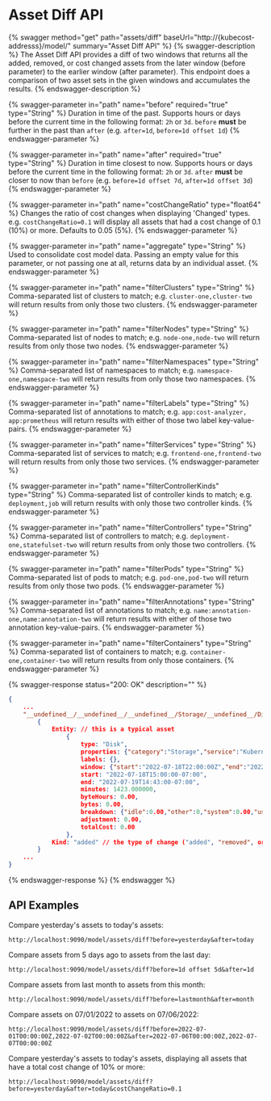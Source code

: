 # Asset Diff API

{% swagger method="get" path="assets/diff" baseUrl="http://{kubecost-addresss}/model/" summary="Asset Diff API" %}
{% swagger-description %}
The Asset Diff API provides a diff of two windows that returns all the added, removed, or cost changed assets from the later window (before parameter) to the earlier window (after parameter). This endpoint does a comparison of two asset sets in the given windows and accumulates the results.
{% endswagger-description %}

{% swagger-parameter in="path" name="before" required="true" type="String" %}
Duration in time of the past. Supports hours or days before the current time in the following format: `2h` or `3d`. `before` **must** be further in the past than `after` (e.g. `after=1d`, `before=1d offset 1d`)
{% endswagger-parameter %}

{% swagger-parameter in="path" name="after" required="true" type="String" %}
Duration in time closest to now. Supports hours or days before the current time in the following format: `2h` or `3d`. `after` **must** be closer to now than `before` (e.g. `before=1d offset 7d`, `after=1d offset 3d`)
{% endswagger-parameter %}

{% swagger-parameter in="path" name="costChangeRatio" type="float64" %}
Changes the ratio of cost changes when displaying 'Changed' types. e.g. `costChangeRatio=0.1` will display all assets that had a cost change of 0.1 (10%) or more. Defaults to 0.05 (5%).
{% endswagger-parameter %}

{% swagger-parameter in="path" name="aggregate" type="String" %}
Used to consolidate cost model data. Passing an empty value for this parameter, or not passing one at all, returns data by an individual asset.
{% endswagger-parameter %}

{% swagger-parameter in="path" name="filterClusters" type="String" %}
Comma-separated list of clusters to match; e.g. `cluster-one,cluster-two` will return results from only those two clusters.
{% endswagger-parameter %}

{% swagger-parameter in="path" name="filterNodes" type="String" %}
Comma-separated list of nodes to match; e.g. `node-one,node-two` will return results from only those two nodes.
{% endswagger-parameter %}

{% swagger-parameter in="path" name="filterNamespaces" type="String" %}
Comma-separated list of namespaces to match; e.g. `namespace-one,namespace-two` will return results from only those two namespaces.
{% endswagger-parameter %}

{% swagger-parameter in="path" name="filterLabels" type="String" %}
Comma-separated list of annotations to match; e.g. `app:cost-analyzer, app:prometheus` will return results with either of those two label key-value-pairs.
{% endswagger-parameter %}

{% swagger-parameter in="path" name="filterServices" type="String" %}
Comma-separated list of services to match; e.g. `frontend-one,frontend-two` will return results from only those two services.
{% endswagger-parameter %}

{% swagger-parameter in="path" name="filterControllerKinds" type="String" %}
Comma-separated list of controller kinds to match; e.g. `deployment,job` will return results with only those two controller kinds.
{% endswagger-parameter %}

{% swagger-parameter in="path" name="filterControllers" type="String" %}
Comma-separated list of controllers to match; e.g. `deployment-one,statefulset-two` will return results from only those two controllers.
{% endswagger-parameter %}

{% swagger-parameter in="path" name="filterPods" type="String" %}
Comma-separated list of pods to match; e.g. `pod-one,pod-two` will return results from only those two pods.
{% endswagger-parameter %}

{% swagger-parameter in="path" name="filterAnnotations" type="String" %}
Comma-separated list of annotations to match; e.g. `name:annotation-one,name:annotation-two` will return results with either of those two annotation key-value-pairs.
{% endswagger-parameter %}

{% swagger-parameter in="path" name="filterContainers" type="String" %}
Comma-separated list of containers to match; e.g. `container-one,container-two` will return results from only those containers.
{% endswagger-parameter %}

{% swagger-response status="200: OK" description="" %}

```json
{
    ...
    "__undefined__/__undefined__/__undefined__/Storage/__undefined__/Disk/Kubernetes/gke-nick-dev-default-pool-d26dab9e-55qb/gke-nick-dev-default-pool-d26dab9e-55qb":
        {
            Entity: // this is a typical asset
                {
                    type: "Disk",
                    properties: {"category":"Storage","service":"Kubernetes","name":"...","providerID":"..."},
                    labels: {},
                    window: {"start":"2022-07-18T22:00:00Z","end":"2022-07-19T22:00:00Z"},
                    start: "2022-07-18T15:00:00-07:00",
                    end: "2022-07-19T14:43:00-07:00",
                    minutes: 1423.000000,
                    byteHours: 0.00,
                    bytes: 0.00,
                    breakdown: {"idle":0.00,"other":0,"system":0.00,"user":0},
                    adjustment: 0.00,
                    totalCost: 0.00
                },
            Kind: "added" // the type of change ("added", "removed", or "changed")
        }
    ...
}
```

{% endswagger-response %}
{% endswagger %}

## API Examples

Compare yesterday's assets to today's assets:

`http://localhost:9090/model/assets/diff?before=yesterday&after=today`

Compare assets from 5 days ago to assets from the last day:

`http://localhost:9090/model/assets/diff?before=1d offset 5d&after=1d`

Compare assets from last month to assets from this month:

`http://localhost:9090/model/assets/diff?before=lastmonth&after=month`

Compare assets on 07/01/2022 to assets on 07/06/2022:

`http://localhost:9090/model/assets/diff?before=2022-07-01T00:00:00Z,2022-07-02T00:00:00Z&after=2022-07-06T00:00:00Z,2022-07-07T00:00:00Z`

Compare yesterday's assets to today's assets, displaying all assets that have a total cost change of 10% or more:

`http://localhost:9090/model/assets/diff?before=yesterday&after=today&costChangeRatio=0.1`
